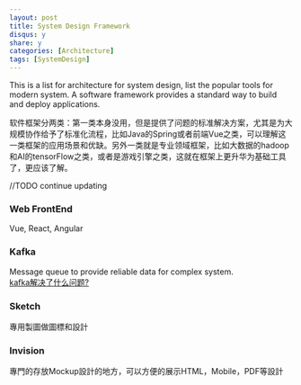 ```yaml
---
layout: post
title: System Design Framework
disqus: y
share: y
categories: [Architecture]
tags: [SystemDesign]
---
```


This is a list for architecture for system design, list the popular tools for modern system.
A software framework provides a standard way to build and deploy applications. 

软件框架分两类：第一类本身没用，但是提供了问题的标准解决方案，尤其是为大规模协作给予了标准化流程，比如Java的Spring或者前端Vue之类，可以理解这一类框架的应用场景和优缺。另外一类就是专业领域框架，比如大数据的hadoop和AI的tensorFlow之类，或者是游戏引擎之类，这就在框架上更升华为基础工具了，更应该了解。

//TODO continue updating

### Web FrontEnd
Vue, React, Angular

### Kafka
Message queue to provide reliable data for complex system.  
[kafka解决了什么问题?](https://www.zhihu.com/question/53331259)


### Sketch 
專用製圖做圖標和設計

### Invision
專門的存放Mockup設計的地方，可以方便的展示HTML，Mobile，PDF等設計
